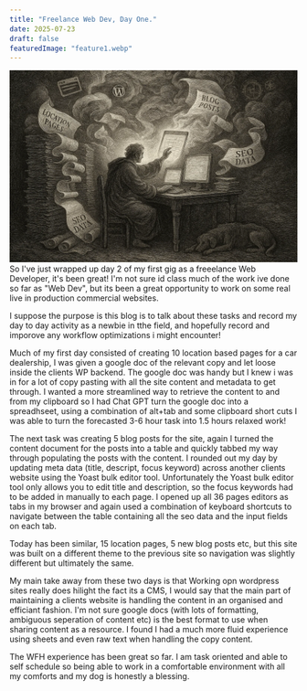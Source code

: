 ```yaml
---
title: "Freelance Web Dev, Day One."
date: 2025-07-23
draft: false
featuredImage: "feature1.webp"
---
```


![angydog](feature1.webp)
So I've just wrapped up day 2 of my first gig as a freeelance Web Developer, it's been great! 
I'm not sure id class much of the work ive done so far as "Web Dev", but its been a great opportunity to work on some real live in production commercial websites.

I suppose the purpose is this blog is to talk about these tasks and record my day to day activity as a newbie in tthe field, 
and hopefully record and imporove any workflow optimizations i might encounter!

Much of my first day consisted of creating 10 location based pages for a car dealership, I was given a google doc of the relevant copy and let loose inside the clients WP backend.
The google doc was handy but I knew i was in for a lot of copy pasting with all the site content and metadata to get through. 
I wanted a more streamlined way to retrieve the content to and from my clipboard so I had Chat GPT turn the google doc into a spreadhseet, using a combination of alt+tab and some clipboard short cuts I was able to turn the forecasted 3-6 hour task into 1.5 hours relaxed work!

The next task was creating 5 blog posts for the site, again I turned the content document for the posts into a table and quickly tabbed my way through populating the posts with the content. I rounded out my day by updating meta data (title, descript, focus keyword) across another clients website using the Yoast bulk editor tool.
Unfortunately the Yoast bulk editor tool only allows you to edit title and description, so the focus keywords had to be added in manually to each page. I opened up all 36 pages editors as tabs in my browser and again used a combination of keyboard shortcuts to navigate between the table containing all the seo data and the input fields on each tab. 

Today has been similar, 15 location pages, 5 new blog posts etc, but this site was built on a different theme to the previous site so navigation was slightly different but ultimately the same. 

My main take away from these two days is that Working opn wordpress sites really does hilight the fact its a CMS, I would say that the main part of maintaining a clients website is handling the content in an organised and efficiant fashion. 
I'm not sure google docs (with lots of formatting, ambiguous seperation of content etc) is the best format to use when sharing content as a resource. 
I found I had a much more fluid experience using sheets and even raw text when handling the copy content.

The WFH experience has been great so far. I am task oriented and able to self schedule so being able to work in a comfortable environment with all my comforts and my dog is honestly a blessing. 